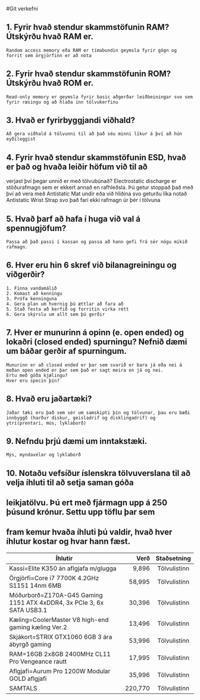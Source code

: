 #Git verkefni

## 1. Fyrir hvað stendur skammstöfunin RAM? Útskýrðu hvað RAM er. 
	Random access memory eða RAM er tímabundin geymsla fyrir gögn og forrit sem örgjörfinn er að nota

## 2. Fyrir hvað stendur skammstöfunin ROM? Útskýrðu hvað ROM er. 
	Read-only memory er geymsla fyrir basic aðgerðar leiðbeiningar svo sem fyrir ræsingu og að hlaða inn tölvukerfinu

## 3. Hvað er fyrirbyggjandi viðhald? 
	Að gera viðhald á tölvunni til að það séu minni líkur á því að hún eyðileggist

## 4. Fyrir hvað stendur skammstöfunin ESD, hvað er það og hvaða leiðir höfum við til að
verjast því þegar unnið er með tölvubúnað? 
	Electrostatic discharge er stöðurafmagn sem er ekkert annað en rafhleðsla. Þú getur stoppað það með því að vera með Antistatic Mat undir eða við hliðina svo geturðu líka notað Antistatic Wrist Strap svo það fari ekki rafmagn úr þér í tölvuna

## 5. Hvað þarf að hafa í huga við val á spennugjöfum? 
	Passa að það passi í kassan og passa að hann gefi frá sér nógu mikið rafmagn.

## 6. Hver eru hin 6 skref við bilanagreiningu og viðgerðir? 
	1. Finna vandamálið 
	2. Komast að kenningu
	3. Prófa kenninguna 
	4. Gera plan um hvernig þú ættlar að fara að 
	5. Stað festa að kerfið og forritin virka rétt 
	6. Gera skýrslu um allt sem þú gerðir 

## 7. Hver er munurinn á opinn (e. open ended) og lokaðri (closed ended) spurningu? Nefnið dæmi um báðar gerðir af spurningum.
	Munurinn er að closed ended er þar sem svarið er bara já eða nei á meðan open ended er þar sem það er sagt meira en já og nei.
	Ertu með góða kjælingu?
	Hver eru specin þín?

## 8. Hvað eru jaðartæki? 
	Jaðar tæki eru það sem sér um samskipti þín og tölvunar, þau eru bæði innbyggð (harður diskur, geisladrif og disklingadrif) og ytri(prentari, mús, lyklaborð)

## 9. Nefndu þrjú dæmi um inntakstæki. 
	Mýs, myndavélar og lyklaborð

## 10. Notaðu vefsíður íslenskra tölvuverslana til að velja íhluti til að setja saman góða
## leikjatölvu. Þú ert með fjármagn upp á 250 þúsund krónur. Settu upp töflu þar sem
## fram kemur hvaða íhluti þú valdir, hvað hver íhlutur kostar og hvar hann fæst.

|Íhlutir															  |Verð 	|Staðsetning |
|---------------------------------------------------------------------|--------:|:----------:|
|Kassi=Elite K350 án aflgjafa m/glugga								  |	9,896	|Tölvulistinn|
|Örgjörfi=Core i7 7700K 4.2GHz S1151 14nm 6MB						  |	58,995	|Tölvulistinn|
|Móðurborð=Z170A-G45 Gaming 1151 ATX 4xDDR4, 3x PCIe 3, 6x SATA USB3.1|	30,396	|Tölvulistinn|
|Kæling=CoolerMaster V8 high-end gaming kæling Ver.2				  |	13,496	|Tölvulistinn|
|Skjákort=STRIX GTX1060 6GB 3 ára ábyrgð gaming 					  | 53,996	|Tölvulistinn|
|RAM=16GB 2x8GB 2400MHz CL11 Pro Vengeance rautt 					  |	17,995	|Tölvulistinn|
|Aflgjafi=Aurum Pro 1200W Modular GOLD aflgjafi 					  |	35,996	|Tölvulistinn|
|SAMTALS															  |	220,770	|Tölvulistinn|